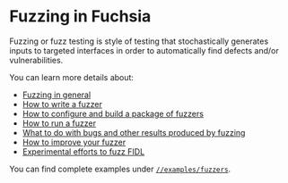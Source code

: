 # Fuzzing in Fuchsia

Fuzzing or fuzz testing is style of testing that stochastically generates inputs to targeted
interfaces in order to automatically find defects and/or vulnerabilities.

You can learn more details about:

 * [Fuzzing in general][background]
 * [How to write a fuzzer](write-a-fuzzer.md)
 * [How to configure and build a package of fuzzers](build-a-fuzzer.md)
 * [How to run a fuzzer](run-a-fuzzer.md)
 * [What to do with bugs and other results produced by fuzzing](handle-results.md)
 * [How to improve your fuzzer](improve-a-fuzzer.md)
 * [Experimental efforts to fuzz FIDL](fidl-fuzzing.md)

You can find complete examples under [`//examples/fuzzers`](/examples/fuzzers).

[background]: /contribute/testing/fuzz_testing.md
